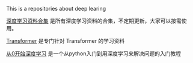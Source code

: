 This is a repositories about deep learing

[深度学习资料合集](deeplearning_material.md) 是所有深度学习资料的合集，不定期更新，大家可以按需使用。

[Transformer](Awesome-Transformer-learning) 是专门针对 Transformer 的学习资料

[从0开始深度学习](从0开始深度学习) 是一个从python入门到用深度学习来解决问题的入门教程